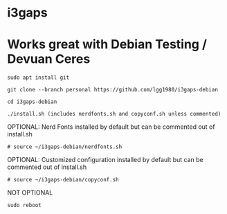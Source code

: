# i3gaps
# Works great with Debian Testing / Devuan Ceres

```
sudo apt install git

git clone --branch personal https://github.com/lgg1980/i3gaps-debian

cd i3gaps-debian

./install.sh (includes nerdfonts.sh and copyconf.sh unless commented)
```

OPTIONAL:
Nerd Fonts installed by default but can be commented out of install.sh
```
# source ~/i3gaps-debian/nerdfonts.sh
```
OPTIONAL:
Customized configuration installed by default but can be commented out of install.sh
```
# source ~/i3gaps-debian/copyconf.sh
```
NOT OPTIONAL
```
sudo reboot
```

